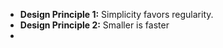 - **Design Principle 1:** Simplicity favors regularity.
- **Design Principle 2:** Smaller is faster
-